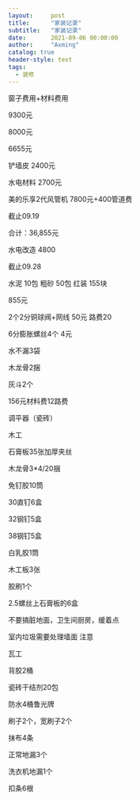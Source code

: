 ```yaml
---
layout:     post
title:      "家装记录"
subtitle:   "家装记录"
date:       2021-09-06 00:00:00
author:     "Axming"
catalog: true
header-style: text
tags:
  - 装修
---
```


窗子费用+材料费用

9300元

8000元 

6655元

铲墙皮  2400元

水电材料 2700元

美的乐享2代风管机 7800元+400管道费

截止09.19

合计：36,855元

水电改造 4800

截止09.28





水泥 10包
粗砂 50包
红装 155块

855元



2个2分铜球阀+网线 50元 路费20

6分膨胀螺丝4个 4元

水不漏3袋

木龙骨2捆

灰斗2个

156元材料费12路费

调平器（瓷砖）

木工

石膏板35张加厚夹丝

木龙骨3*4/20捆

免钉胶10筒

30直钉6盒

32钢钉5盒

38钢钉5盒

白乳胶1筒

木工板3张

胶刷1个

2.5螺丝上石膏板的6盒



不要搞脏地面，卫生间厨房，缓着点

室内垃圾需要处理墙面 注意

瓦工

背胶2桶

瓷砖干结剂20包

防水4桶鲁光牌

刷子2个，宽刷子2个

抹布4条

正常地漏3个

洗衣机地漏1个

扣条6根



